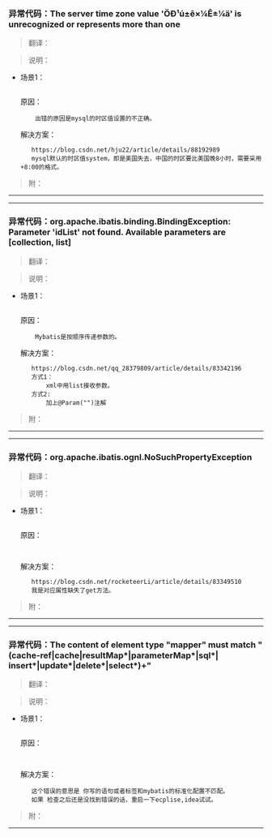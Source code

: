 ### 异常代码：The server time zone value 'ÖÐ¹ú±ê×¼Ê±¼ä' is unrecognized or represents more than one
>翻译：

>说明：

 * 场景1： 
    ```
    ```   
    原因：    
    ```
		出错的原因是mysql的时区值设置的不正确。
    ```
    解决方案：
     ```
		https://blog.csdn.net/hju22/article/details/88192989
		mysql默认的时区值system，即是美国失去，中国的时区要比美国晚8小时，需要采用+8:00的格式。
     ```
>附： 
- - -
- - -
### 异常代码：org.apache.ibatis.binding.BindingException: Parameter 'idList' not found. Available parameters are [collection, list]
>翻译：

>说明：

 * 场景1： 
    ```
    ```   
    原因：    
    ```
		Mybatis是按顺序传递参数的。
    ```
    解决方案：
     ```
		https://blog.csdn.net/qq_28379809/article/details/83342196
		方式1：
			xml中用list接收参数。
		方式2:
			加上@Param("")注解
     ```
>附： 
- - -
- - -
### 异常代码：org.apache.ibatis.ognl.NoSuchPropertyException
>翻译：

>说明：

 * 场景1： 
    ```
    ```   
    原因：    
    ```
		
    ```
    解决方案：
     ```
		https://blog.csdn.net/rocketeerLi/article/details/83349510
		我是对应属性缺失了get方法。
     ```
>附： 
- - -
- - -
### 异常代码：The content of element type "mapper" must match "(cache-ref|cache|resultMap*|parameterMap*|sql*| insert*|update*|delete*|select*)+"
>翻译：

>说明：

 * 场景1： 
    ```
    ```   
    原因：    
    ```
		
    ```
    解决方案：
     ```
		这个错误的意思是 你写的语句或者标签和mybatis的标准化配置不匹配。
		如果 检查之后还是没找到错误的话，重启一下ecplise,idea试试。
     ```
>附： 
- - -